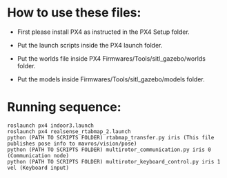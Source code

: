 # How to use these files:

* First please install PX4 as instructed in the PX4 Setup folder.

* Put the launch scripts inside the PX4 launch folder.

* Put the worlds file inside PX4 Firmwares/Tools/sitl_gazebo/worlds folder.

* Put the models inside Firmwares/Tools/sitl_gazebo/models folder.

# Running sequence:

```
roslaunch px4 indoor3.launch
roslaunch px4 realsense_rtabmap_2.launch
python (PATH TO SCRIPTS FOLDER) rtabmap_transfer.py iris (This file publishes pose info to mavros/vision/pose)
python (PATH TO SCRIPTS FOLDER) multirotor_communication.py iris 0 (Communication node)
python (PATH TO SCRIPTS FOLDER) multirotor_keyboard_control.py iris 1 vel (Keyboard input)
```
